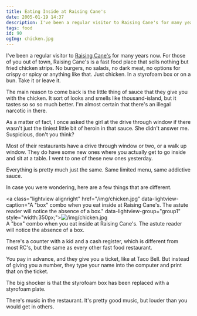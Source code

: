 ```yaml
---
title: Eating Inside at Raising Cane's
date: 2005-01-19 14:37
description: I've been a regular visitor to Raising Cane's for many years now.  For those of you out of town, Raising Cane's is a fast food place that sells nothing but fried chicken strips.  No burgers, no salads, no dark meat, no options for crispy or spicy or anything like that.  Just chicken.  In a styrofoam box or on a bun.  Take it or leave it.
tags: food
id: 90
ogImg: chicken.jpg
---
```

I've been a regular visitor to <a href="http://www.raisingcanes.com/" target="_blank">Raising Cane's</a> for many years now.  For those of you out of town, Raising Cane's is a fast food place that sells nothing but fried chicken strips.  No burgers, no salads, no dark meat, no options for crispy or spicy or anything like that.  Just chicken.  In a styrofoam box or on a bun.  Take it or leave it.

The main reason to come back is the little thing of sauce that they give you with the chicken.  It sort of looks and smells like thousand-island, but it tastes so so so much better.  I'm almost certain that there's an illegal narcotic in there.

As a matter of fact, I once asked the girl at the drive through window if there wasn't just the tiniest little bit of heroin in that sauce.  She didn't answer me.  Suspicious, don't you think?

Most of their restaurants have a drive through window or two, or a walk up window.  They do have some new ones where you actually get to go inside and sit at a table.  I went to one of these new ones yesterday.

Everything is pretty much just the same.  Same limited menu, same addictive sauce.

In case you were wondering, here are a few things that are different.

<a class="lightview alignright" href="/img/chicken.jpg" data-lightview-caption="A "box" combo when you eat inside at Raising Cane's.  The astute reader will notice the absence of a box." data-lightview-group="group1" style="width:350px;"><img src="/img/chicken.jpg" alt="/img/chicken.jpg"><br><span class="caption">A "box" combo when you eat inside at Raising Cane's.  The astute reader will notice the absence of a box.</span></a>

There's a counter with a kid and a cash register, which is different from most RC's, but the same as every other fast food restaurant.  

You pay in advance, and they give you a ticket, like at Taco Bell.  But instead of giving you a number, they type your name into the computer and print that on the ticket.

The big shocker is that the styrofoam box has been replaced with a styrofoam plate.  

There's music in the restaurant.  It's pretty good music, but louder than you would get in others.
